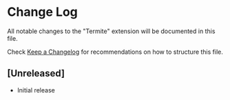 # Change Log
All notable changes to the "Termite" extension will be documented in this file.

Check [Keep a Changelog](http://keepachangelog.com/) for recommendations on how to structure this file.

## [Unreleased]
- Initial release
